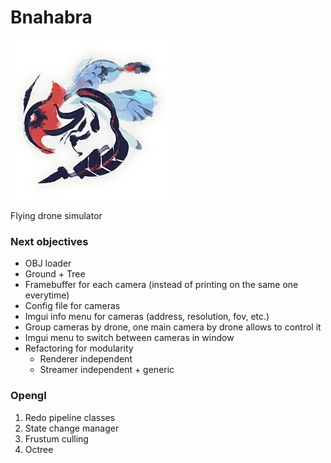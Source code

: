 # Bnahabra

![bnahabra](res/MHRise-Bnahabra_Icon.png "bzzzz")

Flying drone simulator

### Next objectives

* OBJ loader
* Ground + Tree
* Framebuffer for each camera (instead of printing on the same one everytime)
* Config file for cameras
* Imgui info menu for cameras (address, resolution, fov, etc.)
* Group cameras by drone, one main camera by drone allows to control it
* Imgui menu to switch between cameras in window
* Refactoring for modularity
    * Renderer independent
    * Streamer independent + generic

### Opengl

1. Redo pipeline classes
2. State change manager
4. Frustum culling
5. Octree